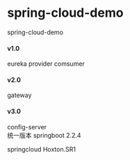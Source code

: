 # spring-cloud-demo
spring-cloud-demo

#### v1.0

eureka   provider  comsumer

#### v2.0

gateway 

#### v3.0

config-server   
统一版本  springboot  2.2.4

springcloud   Hoxton.SR1